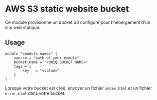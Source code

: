 # AWS S3 static website bucket

Ce module provisionne un bucket S3 configuré pour l'hébergement d'un site web statique.

## Usage

```hcl
module "<module name>" {
    source = "path of your module"
    bucket_name = "<UNIQ BUCKET NAME>"
    tags = {
        key   = "<value>"
    }
}
```
Lorsque votre bucket est créé, envoyer un fichier `index.html` et un fichier `error.html` dans votre bucket. 